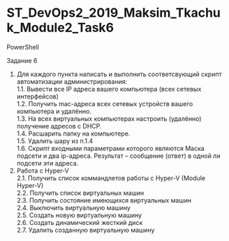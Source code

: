 # ST_DevOps2_2019_Maksim_Tkachuk_Module2_Task6
PowerShell

Задание 6

1.	Для каждого пункта написать и выполнить соответсвующий скрипт автоматизации администрирования:</br>
1.1.	Вывести все IP адреса вашего компьютера (всех сетевых интерфейсов)</br>
1.2.	Получить mac-адреса всех сетевых устройств вашего компьютера и удалённо.</br>
1.3.	На всех виртуальных компьютерах настроить (удалённо) получение адресов с DHСP.</br>
1.4.	Расшарить папку на компьютере.</br>
1.5.	Удалить шару из п.1.4</br>
1.6.	Скрипт входными параметрами которого являются Маска подсети и два ip-адреса. Результат  – сообщение (ответ) в одной ли подсети эти адреса.</br>
2.	Работа с Hyper-V</br>
2.1.	Получить список коммандлетов работы с Hyper-V (Module Hyper-V)</br>
2.2.	Получить список виртуальных машин</br>
2.3.	Получить состояние имеющихся виртуальных машин</br>
2.4.	Выключить виртуальную машину</br>
2.5.	Создать новую виртуальную машину</br>
2.6.	Создать динамический жесткий диск</br>
2.7.	Удалить созданную виртуальную машину</br>